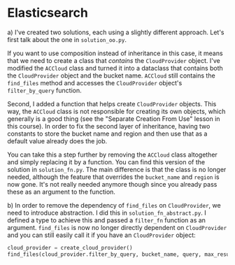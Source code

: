 # Elasticsearch

a) I've created two solutions, each using a slightly different approach. Let's first talk about the one in `solution_oo.py`.

If you want to use composition instead of inheritance in this case, it means that we need to create a class that _contains_ the `CloudProvider` object. I've modified the `ACCloud` class and turned it into a dataclass that contains both the `CloudProvider` object and the bucket name. `ACCloud` still contains the `find_files` method and accesses the `CloudProvider` object's `filter_by_query` function.

Second, I added a function that helps create `CloudProvider` objects. This way, the `ACCloud` class is not responsible for creating its own objects, which generally is a good thing (see the "Separate Creation From Use" lesson in this course). In order to fix the second layer of inheritance, having two constants to store the bucket name and region and then use that as a default value already does the job.

You can take this a step further by removing the `ACCloud` class altogether and simply replacing it by a function. You can find this version of the solution in `solution_fn.py`. The main difference is that the class is no longer needed, although the feature that overrides the `bucket_name` and `region` is now gone. It's not really needed anymore though since you already pass these as an argument to the function.

b) In order to remove the dependency of `find_files` on `CloudProvider`, we need to introduce abstraction. I did this in `solution_fn_abstract.py`. I defined a type to achieve this and passed a `filter_fn` function as an argument. `find_files` is now no longer directly dependent on `CloudProvider` and you can still easily call it if you have an `CloudProvider` object:

```python
cloud_provider = create_cloud_provider()
find_files(cloud_provider.filter_by_query, bucket_name, query, max_result)
```
